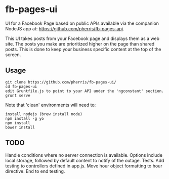 fb-pages-ui
===========

UI for a Facebook Page based on public APIs available via the companion NodeJS app at: https://github.com/pherris/fb-pages-api.

This UI takes posts from your Facebook page and displays them as a web site. The posts you make are prioritized higher on the page than shared posts. This is done to keep your business specific content at the top of the screen.

Usage
------------------
````
git clone https://github.com/pherris/fb-pages-ui/
cd fb-pages-ui
edit Gruntfile.js to point to your API under the 'ngconstant' section.
grunt serve
````
Note that 'clean' environments will need to:
````
install nodejs (brew install node)
npm install -g yo
npm install
bower install

````

TODO
------------------
Handle conditions where no server connection is available. Options include local storage, followed by default content to notify of the outage.
Tests.
Add testing to controllers defined in app.js.
Move hour object formatting to hour directive.
End to end testing.
